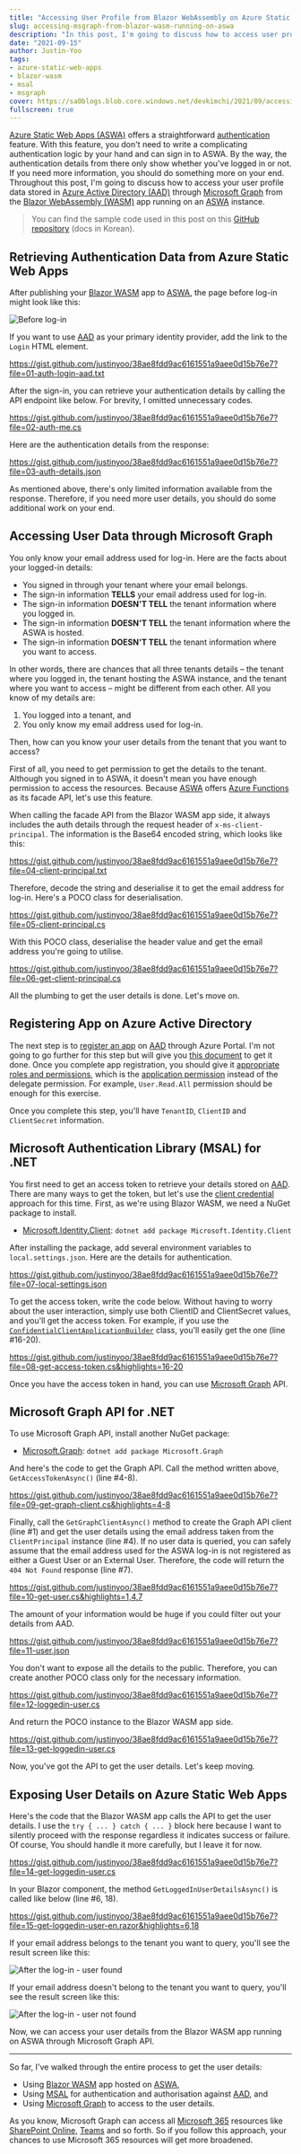 ```yaml
---
title: "Accessing User Profile from Blazor WebAssembly on Azure Static Web Apps"
slug: accessing-msgraph-from-blazor-wasm-running-on-aswa
description: "In this post, I'm going to discuss how to access user profile through MS Graph, from Blazor WebAssembly running on Azure Static Web Apps."
date: "2021-09-15"
author: Justin-Yoo
tags:
- azure-static-web-apps
- blazor-wasm
- msal
- msgraph
cover: https://sa0blogs.blob.core.windows.net/devkimchi/2021/09/accessing-msgraph-from-blazor-wasm-running-on-aswa-00.png
fullscreen: true
---
```


[Azure Static Web Apps (ASWA)][az swa] offers a straightforward [authentication][az swa authn] feature. With this feature, you don't need to write a complicating authentication logic by your hand and can sign in to ASWA. By the way, the authentication details from there only show whether you've logged in or not. If you need more information, you should do something more on your end. Throughout this post, I'm going to discuss how to access your user profile data stored in [Azure Active Directory (AAD)][az ad] through [Microsoft Graph][ms graph] from the [Blazor WebAssembly (WASM)][blazor wasm] app running on an [ASWA][az swa] instance.

> You can find the sample code used in this post on this [GitHub repository][gh sample] (docs in Korean).


## Retrieving Authentication Data from Azure Static Web Apps ##

After publishing your [Blazor WASM][blazor wasm] app to [ASWA][az swa], the page before log-in might look like this:

![Before log-in][image-01]

If you want to use [AAD][az ad] as your primary identity provider, add the link to the `Login` HTML element.

https://gist.github.com/justinyoo/38ae8fdd9ac6161551a9aee0d15b76e7?file=01-auth-login-aad.txt

After the sign-in, you can retrieve your authentication details by calling the API endpoint like below. For brevity, I omitted unnecessary codes.

https://gist.github.com/justinyoo/38ae8fdd9ac6161551a9aee0d15b76e7?file=02-auth-me.cs

Here are the authentication details from the response:

https://gist.github.com/justinyoo/38ae8fdd9ac6161551a9aee0d15b76e7?file=03-auth-details.json

As mentioned above, there's only limited information available from the response. Therefore, if you need more user details, you should do some additional work on your end.


## Accessing User Data through Microsoft Graph ##

You only know your email address used for log-in. Here are the facts about your logged-in details:

* You signed in through your tenant where your email belongs.
* The sign-in information **TELLS** your email address used for log-in.
* The sign-in information **DOESN'T TELL** the tenant information where you logged in.
* The sign-in information **DOESN'T TELL** the tenant information where the ASWA is hosted.
* The sign-in information **DOESN'T TELL** the tenant information where you want to access.

In other words, there are chances that all three tenants details &ndash; the tenant where you logged in, the tenant hosting the ASWA instance, and the tenant where you want to access &ndash; might be different from each other. All you know of my details are:

1. You logged into a tenant, and
2. You only know my email address used for log-in.

Then, how can you know your user details from the tenant that you want to access?

First of all, you need to get permission to get the details to the tenant. Although you signed in to ASWA, it doesn't mean you have enough permission to access the resources. Because [ASWA][az swa] offers [Azure Functions][az swa api] as its facade API, let's use this feature.

When calling the facade API from the Blazor WASM app side, it always includes the auth details through the request header of `x-ms-client-principal`. The information is the Base64 encoded string, which looks like this:

https://gist.github.com/justinyoo/38ae8fdd9ac6161551a9aee0d15b76e7?file=04-client-principal.txt

Therefore, decode the string and deserialise it to get the email address for log-in. Here's a POCO class for deserialisation.

https://gist.github.com/justinyoo/38ae8fdd9ac6161551a9aee0d15b76e7?file=05-client-principal.cs

With this POCO class, deserialise the header value and get the email address you're going to utilise.

https://gist.github.com/justinyoo/38ae8fdd9ac6161551a9aee0d15b76e7?file=06-get-client-principal.cs

All the plumbing to get the user details is done. Let's move on.


## Registering App on Azure Active Directory ##

The next step is to [register an app][ms al apprego] on [AAD][az ad] through Azure Portal. I'm not going to go further for this step but will give you [this document][ms al apprego] to get it done. Once you complete app registration, you should give it [appropriate roles and permissions][ms al apprego roles], which is the [application permission][ms al apprego roles] instead of the delegate permission.  For example, `User.Read.All` permission should be enough for this exercise.

Once you complete this step, you'll have `TenantID`, `ClientID` and `ClientSecret` information.


## Microsoft Authentication Library (MSAL) for .NET ##

You first need to get an access token to retrieve your details stored on [AAD][az ad]. There are many ways to get the token, but let's use the [client credential][ms al clientcredential] approach for this time. First, as we're using Blazor WASM, we need a NuGet package to install.

* [Microsoft.Identity.Client][nuget msal]: `dotnet add package Microsoft.Identity.Client`

After installing the package, add several environment variables to `local.settings.json`. Here are the details for authentication.

https://gist.github.com/justinyoo/38ae8fdd9ac6161551a9aee0d15b76e7?file=07-local-settings.json

To get the access token, write the code below. Without having to worry about the user interaction, simply use both ClientID and ClientSecret values, and you'll get the access token. For example, if you use the [`ConfidentialClientApplicationBuilder`][ms al clientcredential builder] class, you'll easily get the one (line #16-20).

https://gist.github.com/justinyoo/38ae8fdd9ac6161551a9aee0d15b76e7?file=08-get-access-token.cs&highlights=16-20

Once you have the access token in hand, you can use [Microsoft Graph][ms graph] API.


## Microsoft Graph API for .NET ##

To use Microsoft Graph API, install another NuGet package:

* [Microsoft.Graph][nuget msgraph]: `dotnet add package Microsoft.Graph`

And here's the code to get the Graph API. Call the method written above, `GetAccessTokenAsync()` (line #4-8).

https://gist.github.com/justinyoo/38ae8fdd9ac6161551a9aee0d15b76e7?file=09-get-graph-client.cs&highlights=4-8

Finally, call the `GetGraphClientAsync()` method to create the Graph API client (line #1) and get the user details using the email address taken from the `ClientPrincipal` instance (line #4). If no user data is queried, you can safely assume that the email address used for the ASWA log-in is not registered as either a Guest User or an External User. Therefore, the code will return the `404 Not Found` response (line #7).

https://gist.github.com/justinyoo/38ae8fdd9ac6161551a9aee0d15b76e7?file=10-get-user.cs&highlights=1,4,7

The amount of your information would be huge if you could filter out your details from AAD.

https://gist.github.com/justinyoo/38ae8fdd9ac6161551a9aee0d15b76e7?file=11-user.json

You don't want to expose all the details to the public. Therefore, you can create another POCO class only for the necessary information.

https://gist.github.com/justinyoo/38ae8fdd9ac6161551a9aee0d15b76e7?file=12-loggedin-user.cs

And return the POCO instance to the Blazor WASM app side.

https://gist.github.com/justinyoo/38ae8fdd9ac6161551a9aee0d15b76e7?file=13-get-loggedin-user.cs

Now, you've got the API to get the user details. Let's keep moving.


## Exposing User Details on Azure Static Web Apps ##

Here's the code that the Blazor WASM app calls the API to get the user details. I use the `try { ... } catch { ... }` block here because I want to silently proceed with the response regardless it indicates success or failure. Of course, You should handle it more carefully, but I leave it for now.

https://gist.github.com/justinyoo/38ae8fdd9ac6161551a9aee0d15b76e7?file=14-get-loggedin-user.cs

In your Blazor component, the method `GetLoggedInUserDetailsAsync()` is called like below (line #6, 18).

https://gist.github.com/justinyoo/38ae8fdd9ac6161551a9aee0d15b76e7?file=15-get-loggedin-user-en.razor&highlights=6,18

If your email address belongs to the tenant you want to query, you'll see the result screen like this:

![After the log-in - user found][image-02]

If your email address doesn't belong to the tenant you want to query, you'll see the result screen like this:

![After the log-in - user not found][image-03]

Now, we can access your user details from the Blazor WASM app running on ASWA through Microsoft Graph API.

---

So far, I've walked through the entire process to get the user details:

* Using [Blazor WASM][blazor wasm] app hosted on [ASWA][az swa],
* Using [MSAL][ms al] for authentication and authorisation against [AAD][az ad], and
* Using [Microsoft Graph][ms graph] to access to the user details.

As you know, Microsoft Graph can access all [Microsoft 365][m365] resources like [SharePoint Online][m365 spo], [Teams][m365 teams] and so forth. So if you follow this approach, your chances to use Microsoft 365 resources will get more broadened.


[image-01]: https://sa0blogs.blob.core.windows.net/devkimchi/2021/09/accessing-msgraph-from-blazor-wasm-running-on-aswa-01-en.png
[image-02]: https://sa0blogs.blob.core.windows.net/devkimchi/2021/09/accessing-msgraph-from-blazor-wasm-running-on-aswa-02-en.png
[image-03]: https://sa0blogs.blob.core.windows.net/devkimchi/2021/09/accessing-msgraph-from-blazor-wasm-running-on-aswa-03-en.png


[gh sample]: https://github.com/fusiondevkr/fusiondevkr

[az swa]: https://docs.microsoft.com/azure/static-web-apps/overview?WT.mc_id=dotnet-42714-juyoo
[az swa authn]: https://docs.microsoft.com/azure/static-web-apps/authentication-authorization?WT.mc_id=dotnet-42714-juyoo
[az swa api]: https://docs.microsoft.com/azure/static-web-apps/apis?WT.mc_id=dotnet-42714-juyoo

[az fncapp]: https://docs.microsoft.com/azure/azure-functions/functions-overview?WT.mc_id=dotnet-42714-juyoo

[blazor wasm]: https://docs.microsoft.com/aspnet/core/blazor/?WT.mc_id=dotnet-42714-juyoo

[az ad]: https://docs.microsoft.com/azure/active-directory/fundamentals/active-directory-whatis?WT.mc_id=dotnet-42714-juyoo

[ms al]: https://docs.microsoft.com/azure/active-directory/develop/msal-overview?WT.mc_id=dotnet-42714-juyoo
[ms al clientcredential]: https://docs.microsoft.com/azure/active-directory/develop/v2-oauth2-client-creds-grant-flow?WT.mc_id=dotnet-42714-juyoo#get-a-token
[ms al clientcredential builder]: https://docs.microsoft.com/dotnet/api/microsoft.identity.client.confidentialclientapplicationbuilder?WT.mc_id=dotnet-42714-juyoo
[ms al apprego]: https://docs.microsoft.com/azure/active-directory/develop/quickstart-register-app?WT.mc_id=dotnet-42714-juyoo
[ms al apprego roles]: https://docs.microsoft.com/azure/active-directory/develop/quickstart-configure-app-access-web-apis?WT.mc_id=dotnet-42714-juyoo#application-permission-to-microsoft-graph

[ms graph]: https://docs.microsoft.com/graph/overview?WT.mc_id=dotnet-42714-juyoo

[nuget msal]: https://www.nuget.org/packages/Microsoft.Identity.Client/
[nuget msgraph]: https://www.nuget.org/packages/Microsoft.Graph/

[m365]: https://www.microsoft.com/microsoft-365?WT.mc_id=dotnet-42714-juyoo
[m365 spo]: https://www.microsoft.com/microsoft-365/sharepoint/collaboration?WT.mc_id=dotnet-42714-juyoo
[m365 teams]: https://www.microsoft.com/microsoft-teams/group-chat-software?WT.mc_id=dotnet-42714-juyoo

